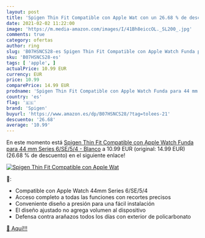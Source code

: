 ```yaml
---
layout: post
title: 'Spigen Thin Fit Compatible con Apple Wat con un 26.68 % de descuento'
date: 2021-02-02 11:22:00
image: 'https://m.media-amazon.com/images/I/41Bh8eiccOL._SL200_.jpg'
comments: true
category: ofertas
author: ring
slug: 'B07HSNCS28-es Spigen Thin Fit Compatible con Apple Watch Funda para 44...'
sku: 'B07HSNCS28-es'
tags: [ 'apple', ]
actualPrice: 10.99 EUR
currency: EUR
price: 10.99
comparePrice: 14.99 EUR
prodname: 'Spigen Thin Fit Compatible con Apple Watch Funda para 44 mm Series 6/SE/5/4 - Blanco'
country: 'es'
flag: '🇪🇸'
brand: 'Spigen'
buyurl: 'https://www.amazon.es/dp/B07HSNCS28/?tag=tolees-21'
descuento: '26.68'
average: '10.99'
---
```


En este momento está [Spigen Thin Fit Compatible con Apple Watch Funda para 44 mm Series 6/SE/5/4 - Blanco](https://www.amazon.es/dp/B07HSNCS28/?tag=tolees-21) a 10.99 EUR (original: 14.99 EUR) (26.68 %  de descuento) en el siguiente enlace!

[![Spigen Thin Fit Compatible con Apple Wat](https://m.media-amazon.com/images/I/41Bh8eiccOL._SL200_.jpg)](https://www.amazon.es/dp/B07HSNCS28/?tag=tolees-21)

🔎:

- Compatible con Apple Watch 44mm Series 6/SE/5/4
- Acceso completo a todas las funciones con recortes precisos
- Conveniente diseño a presión para una fácil instalación
- El diseño ajustado no agrega volumen al dispositivo
- Defensa contra arañazos todos los días con exterior de policarbonato

[🛒 Aquí!!!](https://www.amazon.es/dp/B07HSNCS28/?tag=tolees-21)
